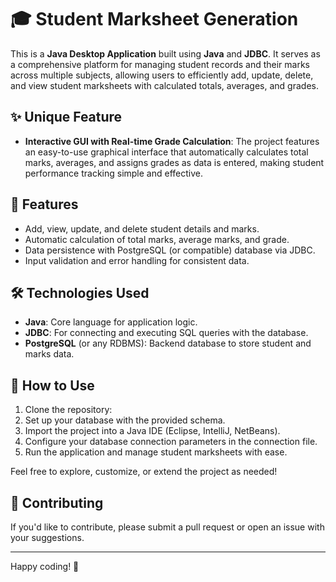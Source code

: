 # 🎓 Student Marksheet Generation

This is a **Java Desktop Application** built using **Java** and **JDBC**. It serves as a comprehensive platform for managing student records and their marks across multiple subjects, allowing users to efficiently add, update, delete, and view student marksheets with calculated totals, averages, and grades.

## ✨ Unique Feature

- **Interactive GUI with Real-time Grade Calculation**: The project features an easy-to-use graphical interface that automatically calculates total marks, averages, and assigns grades as data is entered, making student performance tracking simple and effective.

## 🚀 Features

- Add, view, update, and delete student details and marks.
- Automatic calculation of total marks, average marks, and grade.
- Data persistence with PostgreSQL (or compatible) database via JDBC.
- Input validation and error handling for consistent data.

## 🛠️ Technologies Used

- **Java**: Core language for application logic.
- **JDBC**: For connecting and executing SQL queries with the database.
- **PostgreSQL** (or any RDBMS): Backend database to store student and marks data.

## 📖 How to Use

1. Clone the repository:
2. Set up your database with the provided schema.
3. Import the project into a Java IDE (Eclipse, IntelliJ, NetBeans).
4. Configure your database connection parameters in the connection file.
5. Run the application and manage student marksheets with ease.

Feel free to explore, customize, or extend the project as needed!

## 🤝 Contributing

If you'd like to contribute, please submit a pull request or open an issue with your suggestions.

---

Happy coding! 🚀
